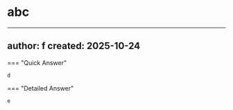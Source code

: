 # abc

---
author: f
created: 2025-10-24
---

=== "Quick Answer"

    d

=== "Detailed Answer"

    e

